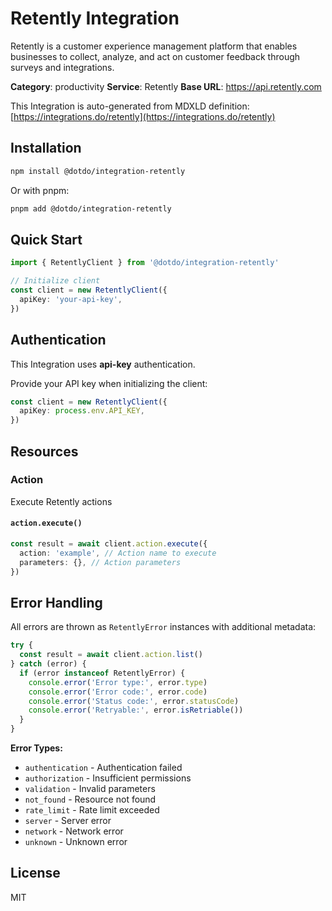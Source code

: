 # Retently Integration

Retently is a customer experience management platform that enables businesses to collect, analyze, and act on customer feedback through surveys and integrations.

**Category**: productivity
**Service**: Retently
**Base URL**: https://api.retently.com

This Integration is auto-generated from MDXLD definition: [https://integrations.do/retently](https://integrations.do/retently)

## Installation

```bash
npm install @dotdo/integration-retently
```

Or with pnpm:

```bash
pnpm add @dotdo/integration-retently
```

## Quick Start

```typescript
import { RetentlyClient } from '@dotdo/integration-retently'

// Initialize client
const client = new RetentlyClient({
  apiKey: 'your-api-key',
})
```

## Authentication

This Integration uses **api-key** authentication.

Provide your API key when initializing the client:

```typescript
const client = new RetentlyClient({
  apiKey: process.env.API_KEY,
})
```

## Resources

### Action

Execute Retently actions

#### `action.execute()`

```typescript
const result = await client.action.execute({
  action: 'example', // Action name to execute
  parameters: {}, // Action parameters
})
```

## Error Handling

All errors are thrown as `RetentlyError` instances with additional metadata:

```typescript
try {
  const result = await client.action.list()
} catch (error) {
  if (error instanceof RetentlyError) {
    console.error('Error type:', error.type)
    console.error('Error code:', error.code)
    console.error('Status code:', error.statusCode)
    console.error('Retryable:', error.isRetriable())
  }
}
```

**Error Types:**

- `authentication` - Authentication failed
- `authorization` - Insufficient permissions
- `validation` - Invalid parameters
- `not_found` - Resource not found
- `rate_limit` - Rate limit exceeded
- `server` - Server error
- `network` - Network error
- `unknown` - Unknown error

## License

MIT
